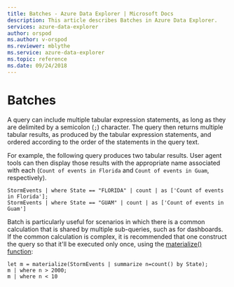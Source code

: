```yaml
---
title: Batches - Azure Data Explorer | Microsoft Docs
description: This article describes Batches in Azure Data Explorer.
services: azure-data-explorer
author: orspod
ms.author: v-orspod
ms.reviewer: mblythe
ms.service: azure-data-explorer
ms.topic: reference
ms.date: 09/24/2018
---
```

# Batches

A query can include multiple tabular expression statements, as long as they
are delimited by a semicolon (`;`) character. The query then returns multiple
tabular results, as produced by the tabular expression statements, and ordered
according to the order of the statements in the query text.

For example, the following query produces two tabular results. User agent tools
can then display those results with the appropriate name associated with each
(`Count of events in Florida` and `Count of events in Guam`, respectively).

```kusto
StormEvents | where State == "FLORIDA" | count | as ['Count of events in Florida'];
StormEvents | where State == "GUAM" | count | as ['Count of events in Guam']
```

Batch is particularly useful for scenarios in which there is a common calculation
that is shared by multiple sub-queries, such as for dashboards. If the common
calculation is complex, it is recommended that one construct the query so that
it'll be executed only once, using the [materialize() function](./materializefunction.md):

```kusto
let m = materialize(StormEvents | summarize n=count() by State);
m | where n > 2000;
m | where n < 10
```